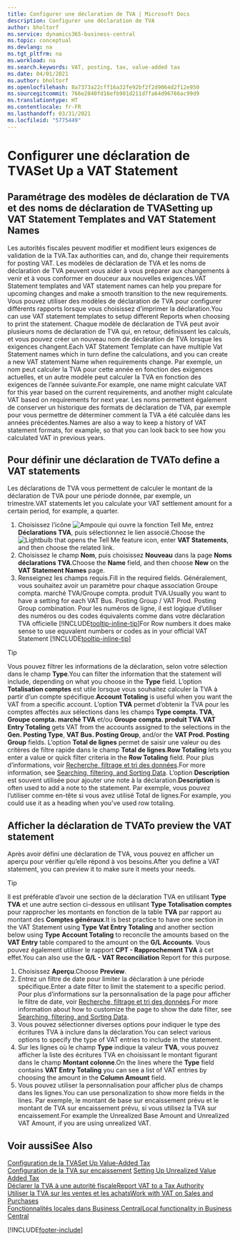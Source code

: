 ```yaml
---
title: Configurer une déclaration de TVA | Microsoft Docs
description: Configurer une déclaration de TVA
author: bholtorf
ms.service: dynamics365-business-central
ms.topic: conceptual
ms.devlang: na
ms.tgt_pltfrm: na
ms.workload: na
ms.search.keywords: VAT, posting, tax, value-added tax
ms.date: 04/01/2021
ms.author: bholtorf
ms.openlocfilehash: 8a7373a22cff16a32fe92bf2f2d9064d2f12e950
ms.sourcegitcommit: 766e2840fd16efb901d211d7fa64d96766ac99d9
ms.translationtype: HT
ms.contentlocale: fr-FR
ms.lasthandoff: 03/31/2021
ms.locfileid: "5775449"
---
```

# <a name="set-up-a-vat-statement"></a><span data-ttu-id="ce0be-103">Configurer une déclaration de TVA</span><span class="sxs-lookup"><span data-stu-id="ce0be-103">Set Up a VAT Statement</span></span>

## <a name="setting-up-vat-statement-templates-and-vat-statement-names"></a><span data-ttu-id="ce0be-104">Paramétrage des modèles de déclaration de TVA et des noms de déclaration de TVA</span><span class="sxs-lookup"><span data-stu-id="ce0be-104">Setting up VAT Statement Templates and VAT Statement Names</span></span>
<span data-ttu-id="ce0be-105">Les autorités fiscales peuvent modifier et modifient leurs exigences de validation de la TVA.</span><span class="sxs-lookup"><span data-stu-id="ce0be-105">Tax authorities can, and do, change their requirements for posting VAT.</span></span> <span data-ttu-id="ce0be-106">Les modèles de déclaration de TVA et les noms de déclaration de TVA peuvent vous aider à vous préparer aux changements à venir et à vous conformer en douceur aux nouvelles exigences.</span><span class="sxs-lookup"><span data-stu-id="ce0be-106">VAT Statement templates and VAT statement names can help you prepare for upcoming changes and make a smooth transition to the new requirements.</span></span> <span data-ttu-id="ce0be-107">Vous pouvez utiliser des modèles de déclaration de TVA pour configurer différents rapports lorsque vous choisissez d’imprimer la déclaration.</span><span class="sxs-lookup"><span data-stu-id="ce0be-107">You can use VAT statement templates to setup different Reports when choosing to print the statement.</span></span> <span data-ttu-id="ce0be-108">Chaque modèle de déclaration de TVA peut avoir plusieurs noms de déclaration de TVA qui, en retour, définissent les calculs, et vous pouvez créer un nouveau nom de déclaration de TVA lorsque les exigences changent.</span><span class="sxs-lookup"><span data-stu-id="ce0be-108">Each VAT Statement Template can have multiple Vat Statement names which in turn define the calculations, and you can create a new VAT statement Name when requirements change.</span></span> <span data-ttu-id="ce0be-109">Par exemple, un nom peut calculer la TVA pour cette année en fonction des exigences actuelles, et un autre modèle peut calculer la TVA en fonction des exigences de l’année suivante.</span><span class="sxs-lookup"><span data-stu-id="ce0be-109">For example, one name might calculate VAT for this year based on the current requirements, and another might calculate VAT based on requirements for next year.</span></span> <span data-ttu-id="ce0be-110">Les noms permettent également de conserver un historique des formats de déclaration de TVA, par exemple pour vous permettre de déterminer comment la TVA a été calculée dans les années précédentes.</span><span class="sxs-lookup"><span data-stu-id="ce0be-110">Names are also a way to keep a history of VAT statement formats, for example, so that you can look back to see how you calculated VAT in previous years.</span></span>

## <a name="to-define-a-vat-statements"></a><span data-ttu-id="ce0be-111">Pour définir une déclaration de TVA</span><span class="sxs-lookup"><span data-stu-id="ce0be-111">To define a VAT statements</span></span>
<span data-ttu-id="ce0be-112">Les déclarations de TVA vous permettent de calculer le montant de la déclaration de TVA pour une période donnée, par exemple, un trimestre.</span><span class="sxs-lookup"><span data-stu-id="ce0be-112">VAT statements let you calculate your VAT settlement amount for a certain period, for example, a quarter.</span></span>

1. <span data-ttu-id="ce0be-113">Choisissez l’icône ![Ampoule qui ouvre la fonction Tell Me](media/ui-search/search_small.png "Dites-moi ce que vous voulez faire"), entrez **Déclarations TVA**, puis sélectionnez le lien associé.</span><span class="sxs-lookup"><span data-stu-id="ce0be-113">Choose the ![Lightbulb that opens the Tell Me feature](media/ui-search/search_small.png "Tell me what you want to do") icon, enter **VAT Statements**, and then choose the related link.</span></span>  
2. <span data-ttu-id="ce0be-114">Choisissez le champ **Nom**, puis choisissez **Nouveau** dans la page **Noms déclarations TVA**.</span><span class="sxs-lookup"><span data-stu-id="ce0be-114">Choose the **Name** field, and then choose **New** on the **VAT Statement Names** page.</span></span>
3. <span data-ttu-id="ce0be-115">Renseignez les champs requis.</span><span class="sxs-lookup"><span data-stu-id="ce0be-115">Fill in the required fields.</span></span> <span data-ttu-id="ce0be-116">Généralement, vous souhaitez avoir un paramètre pour chaque association Groupe compta. marché TVA/Groupe compta. produit TVA.</span><span class="sxs-lookup"><span data-stu-id="ce0be-116">Usually you want to have a setting for each VAT Bus. Posting Group / VAT Prod. Posting Group combination.</span></span> <span data-ttu-id="ce0be-117">Pour les numéros de ligne, il est logique d’utiliser des numéros ou des codes équivalents comme dans votre déclaration TVA officielle [!INCLUDE[tooltip-inline-tip](includes/tooltip-inline-tip_md.md)]</span><span class="sxs-lookup"><span data-stu-id="ce0be-117">For Row numbers it does make sense to use equvalent numbers or codes as in your official VAT Statement [!INCLUDE[tooltip-inline-tip](includes/tooltip-inline-tip_md.md)]</span></span> 


> [!Tip]
> <span data-ttu-id="ce0be-118">Vous pouvez filtrer les informations de la déclaration, selon votre sélection dans le champ **Type**.</span><span class="sxs-lookup"><span data-stu-id="ce0be-118">You can filter the information that the statement will include, depending on what you choose in the **Type** field.</span></span> <span data-ttu-id="ce0be-119">L’option **Totalisation comptes** est utile lorsque vous souhaitez calculer la TVA à partir d’un compte spécifique.</span><span class="sxs-lookup"><span data-stu-id="ce0be-119">**Account Totaling** is useful when you want the VAT from a specific account.</span></span>
<span data-ttu-id="ce0be-120">L’option **TVA** permet d’obtenir la TVA pour les comptes affectés aux sélections dans les champs **Type compta. TVA**, **Groupe compta. marché TVA** et/ou **Groupe compta. produit TVA**.</span><span class="sxs-lookup"><span data-stu-id="ce0be-120">**VAT Entry Totaling** gets VAT from the accounts assigned to the selections in the **Gen. Posting Type**, **VAT Bus. Posting Group**, and/or the **VAT Prod. Posting Group** fields.</span></span> <span data-ttu-id="ce0be-121">L’option **Total de lignes** permet de saisir une valeur ou des critères de filtre rapide dans le champ **Total de lignes**.</span><span class="sxs-lookup"><span data-stu-id="ce0be-121">**Row Totaling** lets you enter a value or quick filter criteria in the **Row Totaling** field.</span></span> <span data-ttu-id="ce0be-122">Pour plus d’informations, voir [Recherche, filtrage et tri des données](ui-enter-criteria-filters.md).</span><span class="sxs-lookup"><span data-stu-id="ce0be-122">For more information, see [Searching, filtering, and Sorting Data](ui-enter-criteria-filters.md).</span></span> <span data-ttu-id="ce0be-123">L’option **Description** est souvent utilisée pour ajouter une note à la déclaration.</span><span class="sxs-lookup"><span data-stu-id="ce0be-123">**Description** is often used to add a note to the statement.</span></span> <span data-ttu-id="ce0be-124">Par exemple, vous pouvez l’utiliser comme en-tête si vous avez utilisé Total de lignes.</span><span class="sxs-lookup"><span data-stu-id="ce0be-124">For example, you could use it as a heading when you've used row totaling.</span></span>

## <a name="to-preview-the-vat-statement"></a><span data-ttu-id="ce0be-125">Afficher la déclaration de TVA</span><span class="sxs-lookup"><span data-stu-id="ce0be-125">To preview the VAT statement</span></span>
<span data-ttu-id="ce0be-126">Après avoir défini une déclaration de TVA, vous pouvez en afficher un aperçu pour vérifier qu’elle répond à vos besoins.</span><span class="sxs-lookup"><span data-stu-id="ce0be-126">After you define a VAT statement, you can preview it to make sure it meets your needs.</span></span>
> [!Tip]
> <span data-ttu-id="ce0be-127">Il est préférable d’avoir une section de la déclaration TVA en utilisant **Type** **TVA** et une autre section ci-dessous en utilisant **Type** **Totalisation comptes** pour rapprocher les montants en fonction de la table **TVA** par rapport au montant des **Comptes généraux**.</span><span class="sxs-lookup"><span data-stu-id="ce0be-127">It is best practice to have one section in the VAT Statement using **Type** **Vat Entry Totaling** and another section below using **Type** **Account Totaling** to reconcile the amounts based on the **VAT Entry** table compared to the amount on the **G/L Accounts**.</span></span> <span data-ttu-id="ce0be-128">Vous pouvez également utiliser le rapport **CPT - Rapprochement TVA** à cet effet.</span><span class="sxs-lookup"><span data-stu-id="ce0be-128">You can also use the **G/L - VAT Reconciliation** Report for this purpose.</span></span>

1. <span data-ttu-id="ce0be-129">Choisissez **Aperçu**.</span><span class="sxs-lookup"><span data-stu-id="ce0be-129">Choose **Preview**.</span></span>
2. <span data-ttu-id="ce0be-130">Entrez un filtre de date pour limiter la déclaration à une période spécifique.</span><span class="sxs-lookup"><span data-stu-id="ce0be-130">Enter a date filter to limit the statement to a specific period.</span></span> <span data-ttu-id="ce0be-131">Pour plus d’informations sur la personnalisation de la page pour afficher le filtre de date, voir [Recherche, filtrage et tri des données](ui-enter-criteria-filters.md).</span><span class="sxs-lookup"><span data-stu-id="ce0be-131">For more information about how to customize the page to show the date filter, see [Searching, filtering, and Sorting Data](ui-enter-criteria-filters.md).</span></span>
3. <span data-ttu-id="ce0be-132">Vous pouvez sélectionner diverses options pour indiquer le type des écritures TVA à inclure dans la déclaration.</span><span class="sxs-lookup"><span data-stu-id="ce0be-132">You can select various options to specify the type of VAT entries to include in the statement.</span></span>
4. <span data-ttu-id="ce0be-133">Sur les lignes où le champ **Type** indique la valeur **TVA**, vous pouvez afficher la liste des écritures TVA en choisissant le montant figurant dans le champ **Montant colonne**.</span><span class="sxs-lookup"><span data-stu-id="ce0be-133">On the lines where the **Type** field contains **VAT Entry Totaling** you can see a list of VAT entries by choosing the amount in the **Column Amount** field.</span></span>
5. <span data-ttu-id="ce0be-134">Vous pouvez utiliser la personnalisation pour afficher plus de champs dans les lignes.</span><span class="sxs-lookup"><span data-stu-id="ce0be-134">You can use personalization to show more fields in the lines.</span></span> <span data-ttu-id="ce0be-135">Par exemple, le montant de base sur encaissement prévu et le montant de TVA sur encaissement prévu, si vous utilisez la TVA sur encaissement.</span><span class="sxs-lookup"><span data-stu-id="ce0be-135">For example the Unrealized Base Amount and Unrealized VAT Amount, if you are using unrealized VAT.</span></span>

## <a name="see-also"></a><span data-ttu-id="ce0be-136">Voir aussi</span><span class="sxs-lookup"><span data-stu-id="ce0be-136">See Also</span></span>  
[<span data-ttu-id="ce0be-137">Configuration de la TVA</span><span class="sxs-lookup"><span data-stu-id="ce0be-137">Set Up Value-Added Tax</span></span>](finance-setup-vat.md)  
<span data-ttu-id="ce0be-138">[Configuration de la TVA sur encaissement](finance-setup-unrealized-vat.md)    </span><span class="sxs-lookup"><span data-stu-id="ce0be-138">[Setting Up Unrealized Value Added Tax](finance-setup-unrealized-vat.md)    </span></span>  
[<span data-ttu-id="ce0be-139">Déclarer la TVA à une autorité fiscale</span><span class="sxs-lookup"><span data-stu-id="ce0be-139">Report VAT to a Tax Authority</span></span>](finance-how-report-vat.md)  
[<span data-ttu-id="ce0be-140">Utiliser la TVA sur les ventes et les achats</span><span class="sxs-lookup"><span data-stu-id="ce0be-140">Work with VAT on Sales and Purchases</span></span>](finance-work-with-vat.md)  
[<span data-ttu-id="ce0be-141">Fonctionnalités locales dans Business Central</span><span class="sxs-lookup"><span data-stu-id="ce0be-141">Local functionality in Business Central</span></span>](about-localization.md)


[!INCLUDE[footer-include](includes/footer-banner.md)]